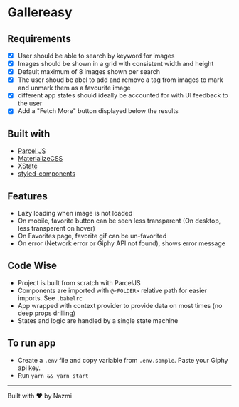 # Gallereasy

## Requirements

- [x] User should be able to search by keyword for images
- [x] Images should be shown in a grid with consistent width and height
- [x] Default maximum of 8 images shown per search
- [x] The user shoud be abel to add and remove a tag from images to mark and unmark them as a favourite image
- [x] different app states should ideally be accounted for with UI feedback to the user
- [x] Add a "Fetch More" button displayed below the results

## Built with

- [Parcel JS](https://parceljs.org)
- [MaterializeCSS](https://materializecss.com)
- [XState](https://xstate.js.org/)
- [styled-components](https://www.styled-components.com/)

## Features

- Lazy loading when image is not loaded
- On mobile, favorite button can be seen less transparent (On desktop, less transparent on hover)
- On Favorites page, favorite gif can be un-favorited
- On error (Network error or Giphy API not found), shows error message

## Code Wise

- Project is built from scratch with ParcelJS
- Components are imported with `@<FOLDER>` relative path for easier imports. See `.babelrc`
- App wrapped with context provider to provide data on most times (no deep props drilling)
- States and logic are handled by a single state machine

## To run app

- Create a `.env` file and copy variable from `.env.sample`. Paste your Giphy api key.
- Run `yarn && yarn start`

---

Built with :heart: by Nazmi
